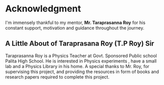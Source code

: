 # Acknowledgment #

I'm immensely thankful to my mentor, **Mr. Taraprasanna Roy** for his constant support, motivation and guidance throughout the journey.

## A Little About of Taraprasana Roy (T.P Roy) Sir ##

Taraprasanna Roy is a Physics Teacher at Govt. Sponsored Public school Palita High School. He is interested in Physics experiments , have a small
lab and a Physics Library in his home. A special thanks to Mr. Roy, for supervising this project, and
providing the resources in form of books and research papers required to complete this project.

